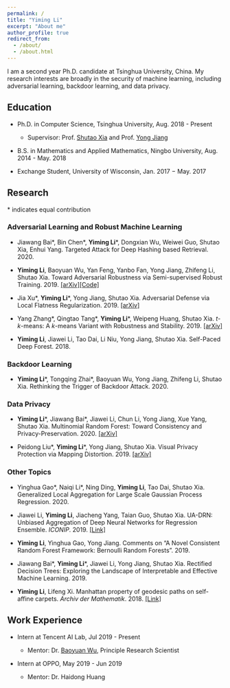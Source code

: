 ```yaml
---
permalink: /
title: "Yiming Li"
excerpt: "About me"
author_profile: true
redirect_from: 
  - /about/
  - /about.html
---
```



I am a second year Ph.D. candidate at Tsinghua University, China. My research interests are broadly in the security of machine learning, including adversarial learning, backdoor learning, and data privacy.

## Education
* Ph.D. in Computer Science, Tsinghua University, Aug. 2018 - Present
  * Supervisor: Prof. [Shutao Xia](https://www.sigs.tsinghua.edu.cn/zg3/105039.jhtml) and Prof. [Yong Jiang](https://www.sigs.tsinghua.edu.cn/zg3/518.jhtml)

* B.S. in Mathematics and Applied Mathematics, Ningbo University, Aug. 2014 - May. 2018

* Exchange Student, University of Wisconsin, Jan. 2017 − May. 2017


## Research
\* indicates equal contribution 
### Adversarial Learning and Robust Machine Learning
* Jiawang Bai\*, Bin Chen\*, **Yiming Li**\*, Dongxian Wu, Weiwei Guo, Shutao Xia, Enhui Yang. Targeted Attack for Deep Hashing based Retrieval. 2020. 

* **Yiming Li**, Baoyuan Wu, Yan Feng, Yanbo Fan, Yong Jiang, Zhifeng Li, Shutao Xia. Toward Adversarial Robustness via Semi-supervised Robust Training. 2019. [[arXiv]](https://arxiv.org/abs/2003.06974)[[Code]](https://github.com/THUYimingLi/Semi-supervised_Robust_Training)

* Jia Xu\*, **Yiming Li**\*, Yong Jiang, Shutao Xia. Adversarial Defense via Local Flatness Regularization. 2019. [[arXiv]](https://arxiv.org/abs/1910.12165)

* Yang Zhang\*, Qingtao Tang\*, **Yiming Li**\*, Weipeng Huang, Shutao Xia. *t*-*k*-means: A *k*-means Variant with Robustness and Stability. 2019. [[arXiv]](https://arxiv.org/abs/1907.07442)

* **Yiming Li**, Jiawei Li, Tao Dai, Li Niu, Yong Jiang, Shutao Xia. Self-Paced Deep Forest. 2018. 


### Backdoor Learning
* **Yiming Li**\*, Tongqing Zhai\*, Baoyuan Wu, Yong Jiang, Zhifeng Li, Shutao Xia. Rethinking the Trigger of Backdoor Attack. 2020.


### Data Privacy
* **Yiming Li**\*, Jiawang Bai\*, Jiawei Li, Chun Li, Yong Jiang, Xue Yang, Shutao Xia. Multinomial Random Forest: Toward Consistency and Privacy-Preservation. 2020. [[arXiv]](https://arxiv.org/abs/1903.04003)

* Peidong Liu\*, **Yiming Li**\*, Yong Jiang, Shutao Xia. Visual Privacy Protection via Mapping Distortion. 2019. [[arXiv]](https://arxiv.org/abs/1911.01769)

### Other Topics
* Yinghua Gao\*, Naiqi Li\*, Ning Ding, **Yiming Li**, Tao Dai, Shutao Xia. Generalized Local Aggregation for Large Scale Gaussian Process Regression. 2020. 

* Jiawei Li, **Yiming Li**, Jiacheng Yang, Taian Guo, Shutao Xia. UA-DRN: Unbiased Aggregation of Deep Neural Networks for Regression Ensemble. *ICONIP*. 2019. [[Link]](http://ajiips.com.au/papers/V15.2/v15n2_90-97.pdf)

* **Yiming Li**, Yinghua Gao, Yong Jiang. Comments on “A Novel Consistent Random Forest Framework: Bernoulli Random Forests”. 2019.

* Jiawang Bai\*, **Yiming Li**\*, Jiawei Li, Yong Jiang, Shutao Xia. Rectified Decision Trees: Exploring the Landscape of Interpretable and Effective Machine Learning. 2019.

* **Yiming Li**, Lifeng Xi. Manhattan property of geodesic paths on self-affine carpets. *Archiv der Mathematik*. 2018. [[Link]](https://link.springer.com/article/10.1007/s00013-018-1199-4)

## Work Experience
* Intern at Tencent AI Lab, Jul 2019 - Present
  * Mentor: Dr. [Baoyuan Wu](https://sites.google.com/site/baoyuanwu2015/), Principle Research Scientist

* Intern at OPPO, May 2019 - Jun 2019
  * Mentor: Dr. Haidong Huang

